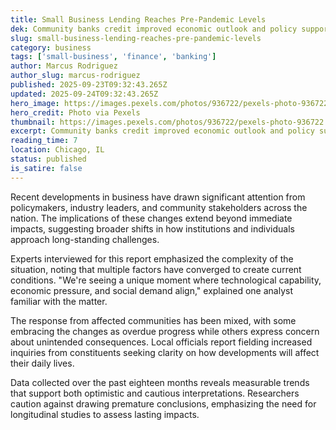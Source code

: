 ```yaml
---
title: Small Business Lending Reaches Pre-Pandemic Levels
dek: Community banks credit improved economic outlook and policy support
slug: small-business-lending-reaches-pre-pandemic-levels
category: business
tags: ['small-business', 'finance', 'banking']
author: Marcus Rodriguez
author_slug: marcus-rodriguez
published: 2025-09-23T09:32:43.265Z
updated: 2025-09-24T09:32:43.265Z
hero_image: https://images.pexels.com/photos/936722/pexels-photo-936722.jpeg?auto=compress&cs=tinysrgb&w=1200
hero_credit: Photo via Pexels
thumbnail: https://images.pexels.com/photos/936722/pexels-photo-936722.jpeg?auto=compress&cs=tinysrgb&w=400
excerpt: Community banks credit improved economic outlook and policy support
reading_time: 7
location: Chicago, IL
status: published
is_satire: false
---
```


Recent developments in business have drawn significant attention from policymakers, industry leaders, and community stakeholders across the nation. The implications of these changes extend beyond immediate impacts, suggesting broader shifts in how institutions and individuals approach long-standing challenges.

Experts interviewed for this report emphasized the complexity of the situation, noting that multiple factors have converged to create current conditions. "We're seeing a unique moment where technological capability, economic pressure, and social demand align," explained one analyst familiar with the matter.

The response from affected communities has been mixed, with some embracing the changes as overdue progress while others express concern about unintended consequences. Local officials report fielding increased inquiries from constituents seeking clarity on how developments will affect their daily lives.

Data collected over the past eighteen months reveals measurable trends that support both optimistic and cautious interpretations. Researchers caution against drawing premature conclusions, emphasizing the need for longitudinal studies to assess lasting impacts.